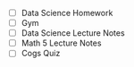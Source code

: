 - [ ] Data Science Homework
- [ ] Gym
- [ ] Data Science Lecture Notes
- [ ] Math 5 Lecture Notes
- [ ] Cogs Quiz 